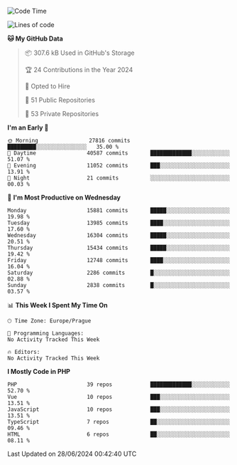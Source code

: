 <!--START_SECTION:waka-->
![Code Time](http://img.shields.io/badge/Code%20Time-1%2C583%20hrs%2058%20mins-blue)

![Lines of code](https://img.shields.io/badge/From%20Hello%20World%20I%27ve%20Written-25.2%20million%20lines%20of%20code-blue)

**🐱 My GitHub Data** 

> 📦 307.6 kB Used in GitHub's Storage 
 > 
> 🏆 24 Contributions in the Year 2024
 > 
> 💼 Opted to Hire
 > 
> 📜 51 Public Repositories 
 > 
> 🔑 53 Private Repositories 
 > 
**I'm an Early 🐤** 

```text
🌞 Morning                27816 commits       █████████░░░░░░░░░░░░░░░░   35.00 % 
🌆 Daytime                40587 commits       █████████████░░░░░░░░░░░░   51.07 % 
🌃 Evening                11052 commits       ███░░░░░░░░░░░░░░░░░░░░░░   13.91 % 
🌙 Night                  21 commits          ░░░░░░░░░░░░░░░░░░░░░░░░░   00.03 % 
```
📅 **I'm Most Productive on Wednesday** 

```text
Monday                   15881 commits       █████░░░░░░░░░░░░░░░░░░░░   19.98 % 
Tuesday                  13985 commits       ████░░░░░░░░░░░░░░░░░░░░░   17.60 % 
Wednesday                16304 commits       █████░░░░░░░░░░░░░░░░░░░░   20.51 % 
Thursday                 15434 commits       █████░░░░░░░░░░░░░░░░░░░░   19.42 % 
Friday                   12748 commits       ████░░░░░░░░░░░░░░░░░░░░░   16.04 % 
Saturday                 2286 commits        █░░░░░░░░░░░░░░░░░░░░░░░░   02.88 % 
Sunday                   2838 commits        █░░░░░░░░░░░░░░░░░░░░░░░░   03.57 % 
```


📊 **This Week I Spent My Time On** 

```text
🕑︎ Time Zone: Europe/Prague

💬 Programming Languages: 
No Activity Tracked This Week

🔥 Editors: 
No Activity Tracked This Week
```

**I Mostly Code in PHP** 

```text
PHP                      39 repos            █████████████░░░░░░░░░░░░   52.70 % 
Vue                      10 repos            ███░░░░░░░░░░░░░░░░░░░░░░   13.51 % 
JavaScript               10 repos            ███░░░░░░░░░░░░░░░░░░░░░░   13.51 % 
TypeScript               7 repos             ██░░░░░░░░░░░░░░░░░░░░░░░   09.46 % 
HTML                     6 repos             ██░░░░░░░░░░░░░░░░░░░░░░░   08.11 % 
```




 Last Updated on 28/06/2024 00:42:40 UTC
<!--END_SECTION:waka-->
<!--
**AlexKratky/AlexKratky** is a ✨ _special_ ✨ repository because its `README.md` (this file) appears on your GitHub profile.

Here are some ideas to get you started:

- 🔭 I’m currently working on ...
- 🌱 I’m currently learning ...
- 👯 I’m looking to collaborate on ...
- 🤔 I’m looking for help with ...
- 💬 Ask me about ...
- 📫 How to reach me: ...
- 😄 Pronouns: ...
- ⚡ Fun fact: ...
-->
